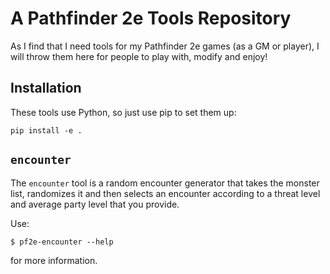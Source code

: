 # A Pathfinder 2e Tools Repository

As I find that I need tools for my Pathfinder 2e games (as a GM or player),
I will throw them here for people to play with, modify and enjoy!

## Installation

These tools use Python, so just use pip to set them up:

    pip install -e .

## `encounter`

The `encounter` tool is a random encounter generator that takes the monster list, randomizes it and then selects an encounter according to a threat level and average party level that you provide.

Use:

	$ pf2e-encounter --help

for more information.
